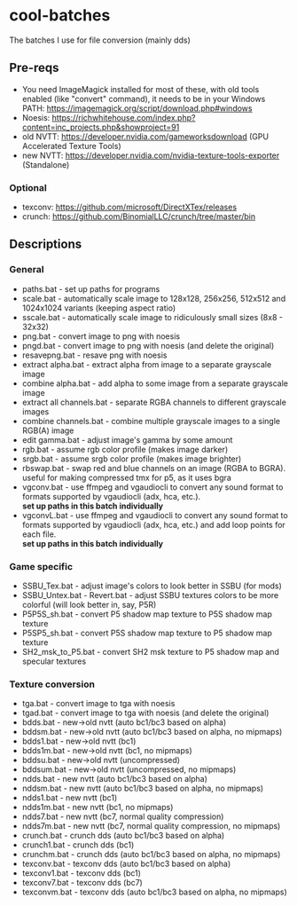# cool-batches
The batches I use for file conversion (mainly dds)

## Pre-reqs
* You need ImageMagick installed for most of these, with old tools enabled (like "convert" command), it needs to be in your Windows PATH: https://imagemagick.org/script/download.php#windows
* Noesis: https://richwhitehouse.com/index.php?content=inc_projects.php&showproject=91
* old NVTT: https://developer.nvidia.com/gameworksdownload (GPU Accelerated Texture Tools)
* new NVTT: https://developer.nvidia.com/nvidia-texture-tools-exporter (Standalone)
### Optional
* texconv: https://github.com/microsoft/DirectXTex/releases
* crunch: https://github.com/BinomialLLC/crunch/tree/master/bin

## Descriptions
### General
* paths.bat - set up paths for programs
* scale.bat - automatically scale image to 128x128, 256x256, 512x512 and 1024x1024 variants (keeping aspect ratio)
* sscale.bat - automatically scale image to ridiculously small sizes (8x8 - 32x32)
* png.bat - convert image to png with noesis
* pngd.bat - convert image to png with noesis (and delete the original)
* resavepng.bat - resave png with noesis
* extract alpha.bat - extract alpha from image to a separate grayscale image
* combine alpha.bat - add alpha to some image from a separate grayscale image
* extract all channels.bat - separate RGBA channels to different grayscale images
* combine channels.bat - combine multiple grayscale images to a single RGB(A) image
* edit gamma.bat - adjust image's gamma by some amount
* rgb.bat - assume rgb color profile (makes image darker)
* srgb.bat - assume srgb color profile (makes image brighter)
* rbswap.bat - swap red and blue channels on an image (RGBA to BGRA). useful for making compressed tmx for p5, as it uses bgra
* vgconv.bat - use ffmpeg and vgaudiocli to convert any sound format to formats supported by vgaudiocli (adx, hca, etc.).<br><b>set up paths in this batch individually</b>
* vgconvL.bat - use ffmpeg and vgaudiocli to convert any sound format to formats supported by vgaudiocli (adx, hca, etc.) and add loop points for each file.<br><b>set up paths in this batch individually</b>
### Game specific
* SSBU_Tex.bat - adjust image's colors to look better in SSBU (for mods)
* SSBU_Untex.bat - Revert.bat - adjust SSBU textures colors to be more colorful (will look better in, say, P5R)
* P5P5S_sh.bat - convert P5 shadow map texture to P5S shadow map texture
* P5SP5_sh.bat - convert P5S shadow map texture to P5 shadow map texture
* SH2_msk_to_P5.bat - convert SH2 msk texture to P5 shadow map and specular textures
### Texture conversion
* tga.bat - convert image to tga with noesis
* tgad.bat - convert image to tga with noesis (and delete the original)
* bdds.bat - new->old nvtt (auto bc1/bc3 based on alpha)
* bddsm.bat - new->old nvtt (auto bc1/bc3 based on alpha, no mipmaps)
* bdds1.bat - new->old nvtt (bc1)
* bdds1m.bat - new->old nvtt (bc1, no mipmaps)
* bddsu.bat - new->old nvtt (uncompressed)
* bddsum.bat - new->old nvtt (uncompressed, no mipmaps)
* ndds.bat - new nvtt (auto bc1/bc3 based on alpha)
* nddsm.bat - new nvtt (auto bc1/bc3 based on alpha, no mipmaps)
* ndds1.bat - new nvtt (bc1)
* ndds1m.bat - new nvtt (bc1, no mipmaps)
* ndds7.bat - new nvtt (bc7, normal quality compression)
* ndds7m.bat - new nvtt (bc7, normal quality compression, no mipmaps)
* crunch.bat - crunch dds (auto bc1/bc3 based on alpha)
* crunch1.bat - crunch dds (bc1)
* crunchm.bat - crunch dds (auto bc1/bc3 based on alpha, no mipmaps)
* texconv.bat - texconv dds (auto bc1/bc3 based on alpha)
* texconv1.bat - texconv dds (bc1)
* texconv7.bat - texconv dds (bc7)
* texconvm.bat - texconv dds (auto bc1/bc3 based on alpha, no mipmaps)
